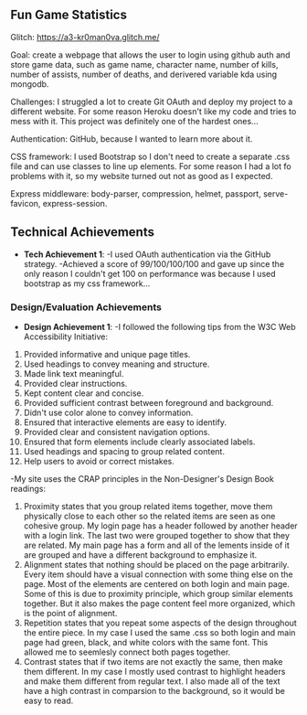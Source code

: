 ## Fun Game Statistics

Glitch: https://a3-kr0man0va.glitch.me/ 

Goal: create a webpage that allows the user to login using github auth and store game data, such as game name, character name, number of kills, number of assists, number of deaths, and derivered variable kda using mongodb.

Challenges: I struggled a lot to create Git OAuth and deploy my project to a different website. For some reason Heroku doesn't like my code and tries to mess with it. This project was definitely one of the hardest ones...

Authentication: GitHub, because I wanted to learn more about it.

CSS framework: I used Bootstrap so I don't need to create a separate .css file and can use classes to line up elements. For some reason I had a lot fo problems with it, so my website turned out not as good as I expected.

Express middleware: body-parser, compression, helmet, passport, serve-favicon, express-session.

## Technical Achievements
- **Tech Achievement 1**: 
-I used OAuth authentication via the GitHub strategy.
-Achieved a score of 99/100/100/100 and gave up since the only reason I couldn't get 100 on performance was because I used bootstrap as my css framework...

### Design/Evaluation Achievements
- **Design Achievement 1**: 
-I followed the following tips from the W3C Web Accessibility Initiative:
1) Provided informative and unique page titles.
2) Used headings to convey meaning and structure.
3) Made link text meaningful.
4) Provided clear instructions.
5) Kept content clear and concise.
6) Provided sufficient contrast between foreground and background.
7) Didn't use color alone to convey information.
8) Ensured that interactive elements are easy to identify.
9) Provided clear and consistent navigation options.
10) Ensured that form elements include clearly associated labels.
11) Used headings and spacing to group related content.
12) Help users to avoid or correct mistakes.

-My site uses the CRAP principles in the Non-Designer's Design Book readings:
1) Proximity states that you group related items together, move them physically close to each other so the related items are seen as one cohesive group. My login page has a header followed by another header with a login link. The last two were grouped together to show that they are related. My main page has a form and all of the lements inside of it are grouped and have a different background to emphasize it.
2) Alignment states that nothing should be placed on the page arbitrarily. Every item should have a visual connection with some thing else on the page. Most of the elements are centered on both login and main page. Some of this is due to proximity principle, which group similar elements together. But it also makes the page content feel more organized, which is the point of alignment.
3) Repetition states that you repeat some aspects of the design throughout the entire piece. In my case I used the same .css so both login and main page had green, black, and white colors with the same font. This allowed me to seemlesly connect both pages together.
4) Contrast states that if two items are not exactly the same, then make them different. In my case I mostly used contrast to highlight headers and make them different from regular text. I also made all of the text have a high contrast in comparsion to the background, so it would be easy to read.
